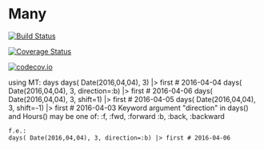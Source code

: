 # Many

[![Build Status](https://travis-ci.org/closescreen/Many.jl.svg?branch=master)](https://travis-ci.org/closescreen/Many.jl)

[![Coverage Status](https://coveralls.io/repos/closescreen/Many.jl/badge.svg?branch=master&service=github)](https://coveralls.io/github/closescreen/Many.jl?branch=master)

[![codecov.io](http://codecov.io/github/closescreen/Many.jl/coverage.svg?branch=master)](http://codecov.io/github/closescreen/Many.jl?branch=master)


using MT: days
days( Date(2016,04,04), 3) |> first # 2016-04-04
days( Date(2016,04,04), 3, direction=:b) |> first # 2016-04-06
days( Date(2016,04,04), 3, shift=1) |> first # 2016-04-05
days( Date(2016,04,04), 3, shift=-1) |> first # 2016-04-03
Keyword argument \"direction\" in days() and Hours() may be one of:
    :f, :fwd, :forward
    :b, :back, :backward
    
    f.e.: 
    days( Date(2016,04,04), 3, direction=:b) |> first # 2016-04-06
